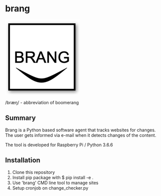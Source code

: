 # brang
![alt text](docs/images/brang.png)

/bræŋ/ - abbreviation of boomerang

## Summary
Brang is a Python based software agent that tracks websites for changes.
The user gets informed via e-mail when it detects changes of the content. 

The tool is developed for Raspberry Pi / Python 3.6.6

## Installation
1. Clone this repository
2. Install pip package with $ pip install -e .
3. Use 'brang' CMD line tool to manage sites
4. Setup cronjob on change_checker.py

